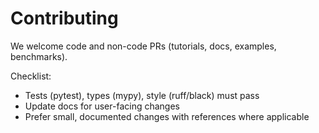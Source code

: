 # Contributing

We welcome code and non-code PRs (tutorials, docs, examples, benchmarks).

Checklist:
- Tests (pytest), types (mypy), style (ruff/black) must pass
- Update docs for user-facing changes
- Prefer small, documented changes with references where applicable
